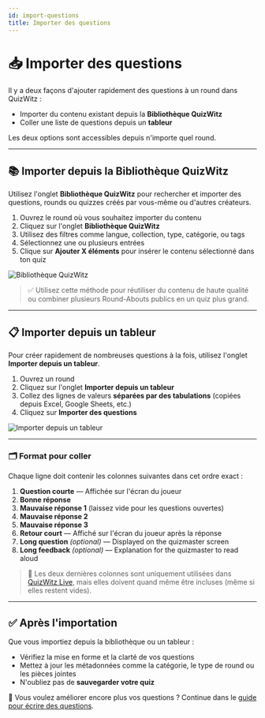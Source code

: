 ```yaml
---
id: import-questions
title: Importer des questions
---
```


# 📥 Importer des questions

Il y a deux façons d'ajouter rapidement des questions à un round dans QuizWitz :

- Importer du contenu existant depuis la **Bibliothèque QuizWitz**
- Coller une liste de questions depuis un **tableur**

Les deux options sont accessibles depuis n'importe quel round.

---

## 📚 Importer depuis la Bibliothèque QuizWitz

Utilisez l'onglet **Bibliothèque QuizWitz** pour rechercher et importer des questions, rounds ou quizzes créés par vous-même ou d'autres créateurs.

1. Ouvrez le round où vous souhaitez importer du contenu
2. Cliquez sur l'onglet **Bibliothèque QuizWitz**
3. Utilisez des filtres comme langue, collection, type, catégorie, ou tags
4. Sélectionnez une ou plusieurs entrées
5. Clique sur **Ajouter X éléments** pour insérer le contenu sélectionné dans ton quiz

![Bibliothèque QuizWitz](/images/import/import-from-quizwitz.png)

> ✅ Utilisez cette méthode pour réutiliser du contenu de haute qualité ou combiner plusieurs Round-Abouts publics en un quiz plus grand.

---

## 📋 Importer depuis un tableur

Pour créer rapidement de nombreuses questions à la fois, utilisez l'onglet **Importer depuis un tableur**.

1. Ouvrez un round
2. Cliquez sur l'onglet **Importer depuis un tableur**
3. Collez des lignes de valeurs **séparées par des tabulations** (copiées depuis Excel, Google Sheets, etc.)
4. Cliquez sur **Importer des questions**

![Importer depuis un tableur](/images/import/import-from-spreadsheet.png)

---

### 🗂️ Format pour coller

Chaque ligne doit contenir les colonnes suivantes dans cet ordre exact :

1. **Question courte** — Affichée sur l'écran du joueur
2. **Bonne réponse**
3. **Mauvaise réponse 1** (laissez vide pour les questions ouvertes)
4. **Mauvaise réponse 2**
5. **Mauvaise réponse 3**
6. **Retour court** — Affiché sur l'écran du joueur après la réponse
7. **Long question** _(optional)_ — Displayed on the quizmaster screen
8. **Long feedback** _(optional)_ — Explanation for the quizmaster to read aloud

> 📌 Les deux dernières colonnes sont uniquement utilisées dans [QuizWitz Live](../quizmaster/001-introduction.md), mais elles doivent quand même être incluses (même si elles restent vides).

---

## ✅ Après l'importation

Que vous importiez depuis la bibliothèque ou un tableur :

- Vérifiez la mise en forme et la clarté de vos questions
- Mettez à jour les métadonnées comme la catégorie, le type de round ou les pièces jointes
- N'oubliez pas de **sauvegarder votre quiz**

📘 Vous voulez améliorer encore plus vos questions ? Continue dans le [guide pour écrire des questions](../editor/005-writing-questions.md).
